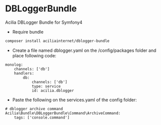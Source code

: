 # DBLoggerBundle
Acilia DBLogger Bundle for Symfony4

* Require bundle
```bash
composer install aciliainternet/dblogger-bundle
```

* Create a file named dblogger.yaml on the /config/packages folder and place following code:
```
monolog:
    channels: ['db']
    handlers:
        db:
            channels: ['db']
            type: service
            id: acilia.dblogger
```
* Paste the following on the services.yaml of the config folder:

```
# dblogger archive command
Acilia\Bundle\DBLoggerBundle\Command\ArchiveCommand:
    tags: ['console.command'] 
```